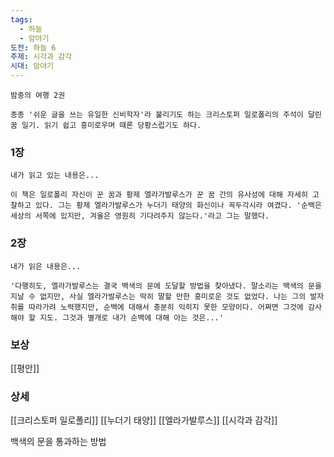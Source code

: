 ```yaml
---
tags:
  - 하늘
  - 암야기
도전: 하늘 6
주제: 시각과 감각
시대: 암야기
---
```




```
밤중의 여행 2권

종종 '쉬운 글을 쓰는 유일한 신비학자'라 불리기도 하는 크리스토퍼 일로폴리의 주석이 달린 꿈 일기. 읽기 쉽고 흥미로우며 때론 당황스럽기도 하다.
```
### 1장

```
내가 읽고 있는 내용은...

이 책은 일로폴리 자신이 꾼 꿈과 황제 엘라가발루스가 꾼 꿈 간의 유사성에 대해 자세히 고찰하고 있다. 그는 황제 엘라가발루스가 누더기 태양의 화신이나 꼭두각시라 여겼다. '순백은 세상의 서쪽에 있지만, 겨울은 영원히 기다려주지 않는다.'라고 그는 말했다.
```
### 2장

```
내가 읽은 내용은...

'다행히도, 엘라가발루스는 결국 백색의 문에 도달할 방법을 찾아냈다. 말소리는 백색의 문을 지날 수 없지만, 사실 엘라가발루스는 딱히 말할 만한 흥미로운 것도 없었다. 나는 그의 발자취를 따라가려 노력했지만, 순백에 대해서 충분히 익히지 못한 모양이다. 어쩌면 그것에 감사해야 할 지도. 그것과 별개로 내가 순백에 대해 아는 것은...'
```


### 보상

[[평안]]


### 상세

[[크리스토퍼 일로폴리]]
[[누더기 태양]]
[[엘라가발루스]]
[[시각과 감각]]

백색의 문을 통과하는 방법